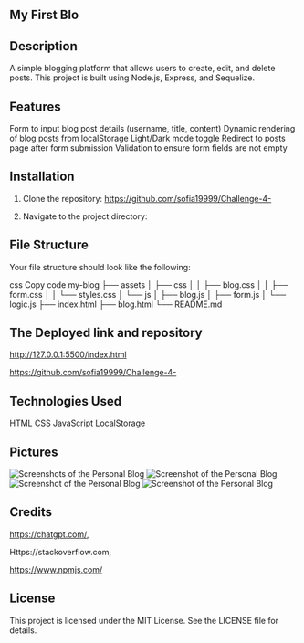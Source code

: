 
## My First Blo

## Description
A simple blogging platform that allows users to create, edit, and delete posts. This project is built using Node.js, Express, and Sequelize.


## Features
Form to input blog post details (username, title, content)
Dynamic rendering of blog posts from localStorage
Light/Dark mode toggle
Redirect to posts page after form submission
Validation to ensure form fields are not empty



## Installation

1. Clone the repository:
https://github.com/sofia19999/Challenge-4-

2. Navigate to the project directory:




## File Structure
Your file structure should look like the following:

css
Copy code
my-blog
├── assets
│   ├── css
│   │   ├── blog.css
│   │   ├── form.css
│   │   └── styles.css
│   └── js
│       ├── blog.js
│       ├── form.js
│       └── logic.js
├── index.html
├── blog.html
└── README.md






## The Deployed link and repository 

http://127.0.0.1:5500/index.html

https://github.com/sofia19999/Challenge-4-




## Technologies Used
HTML
CSS
JavaScript
LocalStorage


## Pictures

![Screenshots of the Personal Blog](/assets/screenshots%20/Screenshot%202024-08-21%20at%206.51.04 PM.png)
![Screenshot of the Personal Blog](/assets/screenshots%20/Screenshot%202024-08-21%20at%206.52.27 PM.png)
![Screenshot of the Personal Blog](/assets/screenshots%20/Screenshot%202024-08-21%20at%206.52.59 PM.png)
![Screenshot of the Personal Blog](/assets/screenshots%20/Screenshot%202024-08-21%20at%206.53.20 PM.png)


## Credits

https://chatgpt.com/,

Https://stackoverflow.com,

https://www.npmjs.com/

## License
This project is licensed under the MIT License. See the LICENSE file for details.





